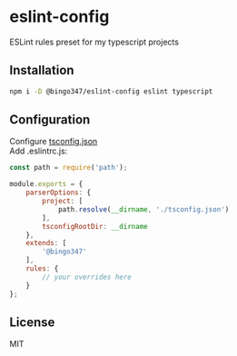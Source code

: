 # eslint-config

ESLint rules preset for my typescript projects

## Installation

```sh
npm i -D @bingo347/eslint-config eslint typescript
```

## Configuration

Configure [tsconfig.json](https://www.typescriptlang.org/docs/handbook/tsconfig-json.html) \
Add .eslintrc.js:

```js
const path = require('path');

module.exports = {
    parserOptions: {
        project: [
            path.resolve(__dirname, './tsconfig.json')
        ],
        tsconfigRootDir: __dirname
    },
    extends: [
        '@bingo347'
    ],
    rules: {
        // your overrides here
    }
};

```

## License

MIT
